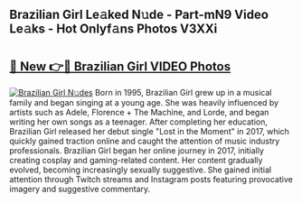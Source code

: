 ## Brazilian Girl Le𝚊ked N𝚞de - Part-mN9 Video Le𝚊ks - Hot Onlyf𝚊ns Photos V3XXi

# <h2><a href="http://ab75870.deff.icu/?id=Brazilian+Girl">🔗 New 👉🔴 Brazilian Girl VIDEO Photos</a></h2>

[![Brazilian Girl N𝚞des](https://i.imgur.com/rIISA9y.gif)](http://ab75870.deff.icu/?id=Brazilian+Girl)
Born in 1995, Brazilian Girl grew up in a musical family and began singing at a young age. She was heavily influenced by artists such as Adele, Florence + The Machine, and Lorde, and began writing her own songs as a teenager. After completing her education, Brazilian Girl released her debut single "Lost in the Moment" in 2017, which quickly gained traction online and caught the attention of music industry professionals. Brazilian Girl began her online journey in 2017, initially creating cosplay and gaming-related content. Her content gradually evolved, becoming increasingly sexually suggestive. She gained initial attention through Twitch streams and Instagram posts featuring provocative imagery and suggestive commentary.
